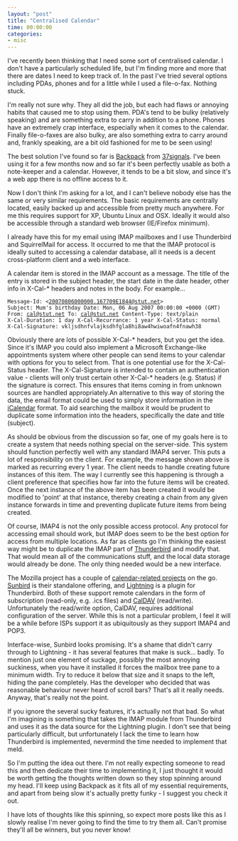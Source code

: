 ```yaml
---
layout: "post"
title: "Centralised Calendar"
time: 00:00:00
categories: 
- misc
---
```

I've recently been thinking that I need some sort of centralised calendar. I don't have a particularly scheduled life, but I'm finding more and more that there are dates I need to keep track of. In the past I've tried several options including PDAs, phones and for a little while I used a file-o-fax. Nothing stuck.

I'm really not sure why. They all did the job, but each had flaws or annoying habits that caused me to stop using them. PDA's tend to be bulky (relatively speaking) and are something extra to carry in addition to a phone. Phones have an extremely crap interface, especially when it comes to the calendar. Finally file-o-faxes are also bulky, are also something extra to carry around and, frankly speaking, are a bit old fashioned for me to be seen using!

The best solution I've found so far is <a href="http://www.backpackit.com/">Backpack</a> from <a href="http://www.37signals.com/">37signals</a>. I've been using it for a few months now and so far it's been perfectly usable as both a note-keeper and a calendar. However, it tends to be a bit slow, and since it's a web app there is no offline access to it.

Now I don't think I'm asking for a lot, and I can't believe nobody else has the same or very similar requirements. The basic requirements are centrally located, easily backed up and accessible from pretty much anywhere. For me this requires support for XP, Ubuntu Linux and OSX. Ideally it would also be accessible through a standard web browser (IE/Firefox minimum).

I already have this for my email using IMAP mailboxes and I use Thunderbird and SquirrelMail for access. It occurred to me that the IMAP protocol is ideally suited to accessing a calendar database, all it needs is a decent cross-platform client and a web interface.

A calendar item is stored in the IMAP account as a message. The title of the entry is stored in the subject header, the start date in the date header, other info in X-Cal-* headers and notes in the body. For example...

<code>Message-Id: &lt;20070806000000.167709E1844@stut.net&gt;
Subject: Mum's birthday
Date: Mon, 06 Aug 2007 00:00:00 +0000 (GMT)
From: cal@stut.net
To: cal@stut.net
Content-Type: text/plain
X-Cal-Duration: 1 day
X-Cal-Recurrance: 1 year
X-Cal-Status: normal
X-Cal-Signature: vkljsdhnfvlajksdhfgla8hi8aw4hwiwoafn4fnawh38</code>

Obviously there are lots of possible X-Cal-* headers, but you get the idea. Since it's IMAP you could also implement a Microsoft Exchange-like appointments system where other people can send items to your calendar with options for you to select from. That is one potential use for the X-Cal-Status header. The X-Cal-Signature is intended to contain an authentication value - clients will only trust certain other X-Cal-* headers (e.g. Status) if the signature is correct. This ensures that items coming in from unknown sources are handled appropriately.An alternative to this way of storing the data, the email format could be used to simply store information in the <a href="http://www.ietf.org/rfc/rfc2445.txt">iCalendar</a> format. To aid searching the mailbox it would be prudent to duplicate some information into the headers, specifically the date and title (subject).

As should be obvious from the discussion so far, one of my goals here is to create a system that needs nothing special on the server-side. This system should function perfectly well with any standard IMAP4 server. This puts a lot of responsibility on the client. For example, the message shown above is marked as recurring every 1 year. The client needs to handle creating future instances of this item. The way I currently see this happening is through a client preference that specifies how far into the future items will be created. Once the next instance of the above item has been created it would be modified to 'point' at that instance, thereby creating a chain from any given instance forwards in time and preventing duplicate future items from being created.

Of course, IMAP4 is not the only possible access protocol. Any protocol for accessing email should work, but IMAP does seem to be the best option for access from multiple locations. As far as clients go I'm thinking the easiest way might be to duplicate the IMAP part of <a href="http://www.mozilla.com/thunderbird/">Thunderbird</a> and modify that. That would mean all of the communications stuff, and the local data storage would already be done. The only thing needed would be a new interface.

The Mozilla project has a couple of <a href="http://www.mozilla.org/projects/calendar/">calendar-related projects</a> on the go. <a href="http://www.mozilla.org/projects/calendar/sunbird/">Sunbird</a> is their standalone offering, and <a href="http://www.mozilla.org/projects/calendar/lightning/">Lightning</a> is a plugin for Thunderbird. Both of these support remote calendars in the form of subscription (read-only, e.g. .ics files) and <a href="http://www.caldav.org/">CalDAV</a> (read/write). Unfortunately the read/write option, CalDAV, requires additional configuration of the server. While this is not a particular problem, I feel it will be a while before ISPs support it as ubiquitously as they support IMAP4 and POP3.

Interface-wise, Sunbird looks promising. It's a shame that didn't carry through to Lightning - it has several features that make is suck... badly. To mention just one element of suckage, possibly the most annoying suckiness, when you have it installed it forces the mailbox tree pane to a minimum width. Try to reduce it below that size and it snaps to the left, hiding the pane completely. Has the developer who decided that was reasonable behaviour never heard of scroll bars? That's all it really needs. Anyway, that's really not the point.

If you ignore the several sucky features, it's actually not that bad. So what I'm imagining is something that takes the IMAP module from Thunderbird and uses it as the data source for the Lightning plugin. I don't see that being particularly difficult, but unfortunately I lack the time to learn how Thunderbird is implemented, nevermind the time needed to implement that meld.

So I'm putting the idea out there. I'm not really expecting someone to read this and then dedicate their time to implementing it, I just thought it would be worth getting the thoughts written down so they stop spinning around my head. I'll keep using Backpack as it fits all of my essential requirements, and apart from being slow it's actually pretty funky - I suggest you check it out.

I have lots of thoughts like this spinning, so expect more posts like this as I slowly realise I'm never going to find the time to try them all. Can't promise they'll all be winners, but you never know!